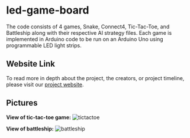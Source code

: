 # led-game-board

The code consists of 4 games, Snake, Connect4, Tic-Tac-Toe, and Battleship along with their respective AI strategy files. Each game is implemented in Arduino code to be run on an Arduino Uno using programmable LED light strips.

## Website Link
To read more in depth about the project, the creators, or project timeline, please visit our [project website](https://led-game-board.glitch.me/).

## Pictures

**View of tic-tac-toe game:**
![tictactoe](https://github.com/agcdragon/led-game-board/assets/45985668/a4540daa-0597-4153-ad19-0d2e9f899de6)

**View of battleship:**
![battleship](https://github.com/agcdragon/led-game-board/assets/45985668/cf5a839c-177f-4c49-bd68-d70c00cac41a)
